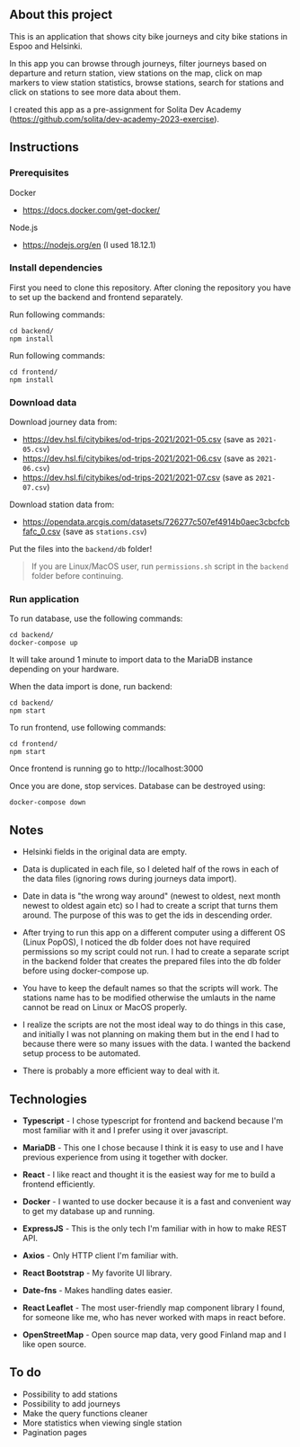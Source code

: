 ## About this project

This is an application that shows city bike journeys and city bike stations in Espoo and Helsinki.

In this  app you can browse through journeys, filter journeys based on departure and return station, view stations on the map, click on map markers to view station statistics, browse stations, search for stations and click on stations to see more data about them.

I created this app as a pre-assignment for Solita Dev Academy (https://github.com/solita/dev-academy-2023-exercise). 

## Instructions

### Prerequisites
Docker 
* https://docs.docker.com/get-docker/

Node.js 
* https://nodejs.org/en (I used 18.12.1)

### Install dependencies

First you need to clone this repository. After cloning the repository you have to set up the backend and frontend separately.

Run following commands:
```shell
cd backend/
npm install
```
Run following commands:
```shell
cd frontend/
npm install
```

### Download data

Download journey data from:
* https://dev.hsl.fi/citybikes/od-trips-2021/2021-05.csv (save as `2021-05.csv`)
* https://dev.hsl.fi/citybikes/od-trips-2021/2021-06.csv (save as `2021-06.csv`)
* https://dev.hsl.fi/citybikes/od-trips-2021/2021-07.csv (save as `2021-07.csv`)

Download station data from:
* https://opendata.arcgis.com/datasets/726277c507ef4914b0aec3cbcfcbfafc_0.csv (save as `stations.csv`)

Put the files into the `backend/db` folder!

> If you are Linux/MacOS user, run `permissions.sh` script in the `backend` folder before continuing.


### Run application

To run database, use the following commands:
``` shell
cd backend/
docker-compose up
```
It will take around 1 minute to import data to the MariaDB instance depending on your hardware.

When the data import is done, run backend:
``` shell
cd backend/
npm start
```

To run frontend, use following commands:
``` shell
cd frontend/
npm start
```

Once frontend is running go to http://localhost:3000

Once you are done, stop services. Database can be destroyed using:
```shell
docker-compose down
```


## Notes

* Helsinki fields in the original data are empty.
* Data is duplicated in each file, so I deleted half of the rows in each of the data files (ignoring rows during journeys data import).
* Date in data is "the wrong way around" (newest to oldest, next month newest to oldest again etc) so I had to create a script that turns them around. The purpose of this was to get the ids in descending order.


* After trying to run this app on a different computer using a different OS (Linux PopOS), I noticed the db folder does not have required permissions so my script could not run. I had to create a separate script in the backend folder that creates the prepared files into the db folder before using docker-compose up.
* You have to keep the default names so that the scripts will work. The stations name has to be modified otherwise the umlauts in the name cannot be read on Linux or MacOS properly.

* I realize the scripts are not the most ideal way to do things in this case, and initially I was not planning on making them but in the end I had to because there were so many issues with the data. I wanted the backend setup process to be automated.
* There is probably a more efficient way to deal with it.

## Technologies

* **Typescript** - I chose typescript for frontend and backend because I'm most familiar with it and I prefer using it over javascript.
* **MariaDB** - This one I chose because I think it is easy to use and I have previous experience from using it together with docker.
* **React** - I like react and thought it is the easiest way for me to build a frontend efficiently.
* **Docker** - I wanted to use docker because it is a fast and convenient way to get my database up and running.


* **ExpressJS** - This is the only tech I'm familiar with in how to make REST API. 
* **Axios** - Only HTTP client I'm familiar with.
* **React Bootstrap** - My favorite UI library.
* **Date-fns** - Makes handling dates easier.
* **React Leaflet** - The most user-friendly map component library I found, for someone like me, who has never worked with maps in react before.
* **OpenStreetMap** - Open source map data, very good Finland map and I like open source.

## To do

* Possibility to add stations
* Possibility to add journeys
* Make the query functions cleaner
* More statistics when viewing single station
* Pagination pages